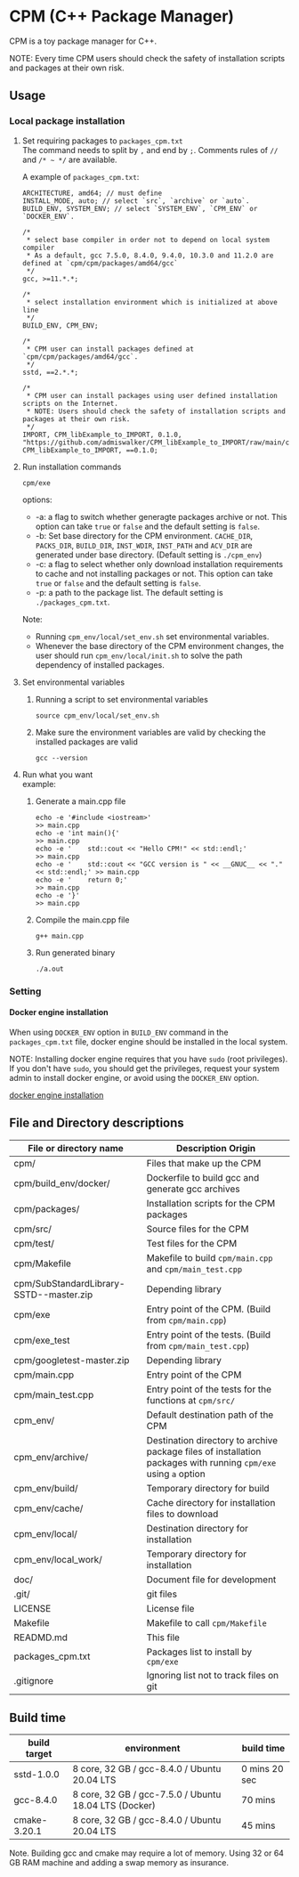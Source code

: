 # CPM (C++ Package Manager)

CPM is a toy package manager for C++.

NOTE: Every time CPM users should check the safety of installation scripts and packages at their own risk.

## Usage
### Local package installation
1. Set requiring packages to `packages_cpm.txt`  
   The command needs to split by `,` and end by `;`. Comments rules of `//` and `/* ~ */` are available.  
   
   A example of `packages_cpm.txt`:
   ```
   ARCHITECTURE, amd64; // must define
   INSTALL_MODE, auto; // select `src`, `archive` or `auto`.
   BUILD_ENV, SYSTEM_ENV; // select `SYSTEM_ENV`, `CPM_ENV` or `DOCKER_ENV`.
   
   /*
    * select base compiler in order not to depend on local system compiler
    * As a default, gcc 7.5.0, 8.4.0, 9.4.0, 10.3.0 and 11.2.0 are defined at `cpm/cpm/packages/amd64/gcc`
    */
   gcc, >=11.*.*;
   
   /*
    * select installation environment which is initialized at above line
    */
   BUILD_ENV, CPM_ENV;
   
   /*
    * CPM user can install packages defined at `cpm/cpm/packages/amd64/gcc`.
    */
   sstd, ==2.*.*;
   
   /*
    * CPM user can install packages using user defined installation scripts on the Internet.
    * NOTE: Users should check the safety of installation scripts and packages at their own risk.
    */
   IMPORT, CPM_libExample_to_IMPORT, 0.1.0, "https://github.com/admiswalker/CPM_libExample_to_IMPORT/raw/main/cpm_import/script/0.1.0/download_installation_scripts.sh";
   CPM_libExample_to_IMPORT, ==0.1.0;
   ```
2. Run installation commands
   ```
   cpm/exe
   ```
   options:
   - -a: a flag to switch whether generagte packages archive or not. This option can take `true` or `false` and the default setting is `false`.
   - -b: Set base directory for the CPM environment. `CACHE_DIR`, `PACKS_DIR`, `BUILD_DIR`, `INST_WDIR`, `INST_PATH` and `ACV_DIR` are generated under base directory. (Default setting is `./cpm_env`)
   - -c: a flag to select whether only download installation requirements to cache and not installing packages or not. This option can take `true` or `false` and the default setting is `false`.
   - -p: a path to the package list. The default setting is `./packages_cpm.txt`.
   
   Note: 
   - Running `cpm_env/local/set_env.sh` set environmental variables.
   - Whenever the base directory of the CPM environment changes, the user should run `cpm_env/local/init.sh` to solve the path dependency of installed packages.
3. Set environmental variables
   1. Running a script to set environmental variables
      ```
      source cpm_env/local/set_env.sh
      ```
   2. Make sure the environment variables are valid by checking the installed packages are valid
      ```
      gcc --version
      ```
4. Run what you want  
   example:
   1. Generate a main.cpp file
      ```
      echo -e '#include <iostream>'                                                 >> main.cpp
      echo -e 'int main(){'                                                         >> main.cpp
      echo -e '    std::cout << "Hello CPM!" << std::endl;'                         >> main.cpp
      echo -e '    std::cout << "GCC version is " << __GNUC__ << "." << std::endl;' >> main.cpp
      echo -e '    return 0;'                                                       >> main.cpp
      echo -e '}'                                                                   >> main.cpp
      ```
   2. Compile the main.cpp file
      ```
      g++ main.cpp
      ```
   3. Run generated binary
      ```
      ./a.out
      ```

### Setting
#### Docker engine installation
When using `DOCKER_ENV` option in `BUILD_ENV` command in the `packages_cpm.txt` file, docker engine should be installed in the local system.

NOTE: Installing docker engine requires that you have `sudo` (root privileges).
If you don't have `sudo`, you should get the privileges, request your system admin to install docker engine, or avoid using the `DOCKER_ENV` option.

[docker engine installation](./doc/docker.md)

## File and Directory descriptions

| File or directory name        | Description Origin |
| ----------------------------- | ------------------ |
| cpm/                          | Files that make up the CPM |
| cpm/build_env/docker/         | Dockerfile to build gcc and generate gcc archives |
| cpm/packages/                 | Installation scripts for the CPM packages |
| cpm/src/                      | Source files for the CPM |
| cpm/test/                     | Test files for the CPM |
| cpm/Makefile                  | Makefile to build `cpm/main.cpp` and `cpm/main_test.cpp` |
| cpm/SubStandardLibrary-SSTD--master.zip | Depending library |
| cpm/exe                       | Entry point of the CPM. (Build from `cpm/main.cpp`) |
| cpm/exe_test                  | Entry point of the tests. (Build from `cpm/main_test.cpp`) |
| cpm/googletest-master.zip | Depending library |
| cpm/main.cpp                  | Entry point of the CPM |
| cpm/main_test.cpp             | Entry point of the tests for the functions at `cpm/src/` |
| cpm_env/                      | Default destination path of the CPM |
| cpm_env/archive/              | Destination directory to archive package files of installation packages with running `cpm/exe` using `a` option |
| cpm_env/build/                | Temporary directory for build |
| cpm_env/cache/                | Cache directory for installation files to download |
| cpm_env/local/                | Destination directory for installation |
| cpm_env/local_work/           | Temporary directory for installation |
| doc/                          | Document file for development |
| .git/                         | git files          |
| LICENSE                       | License file |
| Makefile                      | Makefile to call `cpm/Makefile` |
| READMD.md                     | This file          |
| packages_cpm.txt              | Packages list to install by `cpm/exe` |
| .gitignore                    | Ignoring list not to track files on git |


## Build time

| build target | environment                                           | build time     |
| ------------ | ----------------------------------------------------- | -------------- |
| sstd-1.0.0   | 8 core, 32 GB / gcc-8.4.0 / Ubuntu 20.04 LTS          |  0 mins 20 sec |
| gcc-8.4.0    | 8 core, 32 GB / gcc-7.5.0 / Ubuntu 18.04 LTS (Docker) | 70 mins        |
| cmake-3.20.1 | 8 core, 32 GB / gcc-8.4.0 / Ubuntu 20.04 LTS          | 45 mins        |

Note. Building gcc and cmake may require a lot of memory. Using 32 or 64 GB RAM machine and adding a swap memory as insurance.


